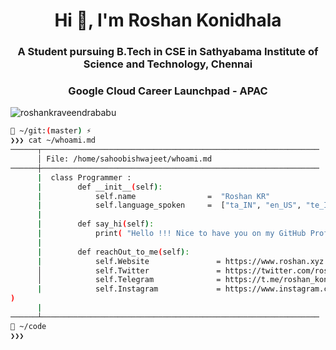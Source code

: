 <h1 align="center">Hi 👋, I'm Roshan Konidhala</h1>
<h3 align="center">A Student pursuing B.Tech in CSE in Sathyabama Institute of Science and Technology, Chennai</h3> 
<h3 align="center">Google Cloud Career Launchpad - APAC</h3>

<p align="left"> 
    <img src="https://komarev.com/ghpvc/?username=roshankraveendrababu&label=Profile%20views&color=0e75b6&style=flat" alt="roshankraveendrababu" /> 
</p>

```bash
📂 ~/git:(master) ⚡
❯❯❯ cat ~/whoami.md
──────┬──────────────────────────────────────────────────────────────
      │ File: /home/sahoobishwajeet/whoami.md
──────┼──────────────────────────────────────────────────────────────
      |  class Programmer :
      |        def __init__(self):
      |            self.name                =  "Roshan KR"
      |            self.language_spoken     =  ["ta_IN", "en_US", "te_IN"]
      |
      |        def say_hi(self):
      |            print( "Hello !!! Nice to have you on my GitHub Profile" )
      |
      |        def reachOut_to_me(self):
      |            self.Website               = https://www.roshan.xyz
      │            self.Twitter               = https://twitter.com/roshankr0912
      │            self.Telegram              = https://t.me/roshan_konidhala_2004
      |            self.Instagram             = https://www.instagram.com/roshan_._kr/
)
      |
──────┴──────────────────────────────────────────────────────────────
📂 ~/code
❯❯❯




